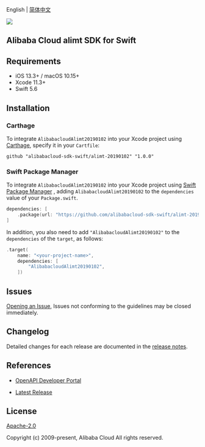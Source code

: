English | [简体中文](README-CN.md)

![](https://aliyunsdk-pages.alicdn.com/icons/AlibabaCloud.svg)

## Alibaba Cloud alimt SDK for Swift

## Requirements

- iOS 13.3+ / macOS 10.15+
- Xcode 11.3+
- Swift 5.6

## Installation

### Carthage

To integrate `AlibabacloudAlimt20190102` into your Xcode project using [Carthage](https://github.com/Carthage/Carthage), specify it in your `Cartfile`:

```ogdl
github "alibabacloud-sdk-swift/alimt-20190102" "1.0.0"
```

### Swift Package Manager

To integrate `AlibabacloudAlimt20190102` into your Xcode project using [Swift Package Manager](https://swift.org/package-manager/) , adding `AlibabacloudAlimt20190102` to the `dependencies` value of your `Package.swift`.

```swift
dependencies: [
    .package(url: "https://github.com/alibabacloud-sdk-swift/alimt-20190102.git", from: "1.0.0")
]
```

In addition, you also need to add `"AlibabacloudAlimt20190102"` to the `dependencies` of the `target`, as follows:

```swift
.target(
    name: "<your-project-name>",
    dependencies: [
        "AlibabacloudAlimt20190102",
    ])
```

## Issues

[Opening an Issue](https://github.com/alibabacloud-sdk-swift/alimt-20190102/issues/new), Issues not conforming to the guidelines may be closed immediately.

## Changelog

Detailed changes for each release are documented in the [release notes](./ChangeLog.txt).

## References

* [OpenAPI Developer Portal](https://next.api.alibabacloud.com/home)
- [Latest Release](https://github.com/alibabacloud-sdk-swift/alimt-20190102)

## License

[Apache-2.0](http://www.apache.org/licenses/LICENSE-2.0)

Copyright (c) 2009-present, Alibaba Cloud All rights reserved.
